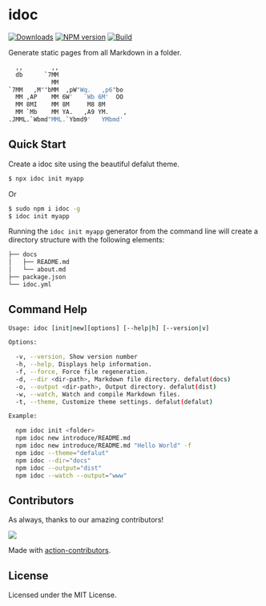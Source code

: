 <!--idoc:ignore:start-->
idoc
===
<!--idoc:ignore:end-->

[![Downloads](https://img.shields.io/npm/dm/idoc.svg?style=flat)](https://www.npmjs.com/package/idoc)
[![NPM version](https://img.shields.io/npm/v/idoc.svg?style=flat)](https://npmjs.org/package/idoc)
[![Build](https://github.com/jaywcjlove/idoc/actions/workflows/ci.yml/badge.svg)](https://github.com/jaywcjlove/idoc/actions/workflows/ci.yml)

Generate static pages from all Markdown in a folder.

```bash
  ,,        ,,
  db      `7MM
            MM
`7MM   ,M""bMM  ,pW"Wq.   ,p6"bo
  MM ,AP    MM 6W'   `Wb 6M'  OO
  MM 8MI    MM 8M     M8 8M
  MM `Mb    MM YA.   ,A9 YM.    ,
.JMML.`Wbmd"MML.`Ybmd9'   YMbmd'
```

## Quick Start

Create a idoc site using the beautiful defalut theme.

```bash
$ npx idoc init myapp
```

Or

```bash
$ sudo npm i idoc -g
$ idoc init myapp
```

Running the `idoc init myapp` generator from the command line will create a directory structure with the following elements:

```bash
├── docs
│   ├── README.md
│   └── about.md
├── package.json
└── idoc.yml
```

## Command Help

```bash
Usage: idoc [init|new][options] [--help|h] [--version|v]

Options:

  -v, --version, Show version number
  -h, --help, Displays help information.
  -f, --force, Force file regeneration.
  -d, --dir <dir-path>, Markdown file directory. defalut(docs)
  -o, --output <dir-path>, Output directory. defalut(dist)
  -w, --watch, Watch and compile Markdown files.
  -t, --theme, Customize theme settings. defalut(defalut)

Example:

  npm idoc init <folder>
  npm idoc new introduce/README.md
  npm idoc new introduce/README.md "Hello World" -f
  npm idoc --theme="defalut"
  npm idoc --dir="docs"
  npm idoc --output="dist"
  npm idoc --watch --output="www"
```

## Contributors

As always, thanks to our amazing contributors!

<a href="https://github.com/jaywcjlove/idoc/graphs/contributors">
  <img src="https://jaywcjlove.github.io/idoc/CONTRIBUTORS.svg" />
</a>

Made with [action-contributors](https://github.com/jaywcjlove/github-action-contributors).

## License

Licensed under the MIT License.
